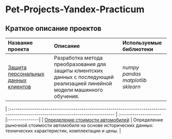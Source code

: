 # Pet-Projects-Yandex-Practicum
## Краткое описание проектов

| **Название проекта** | **Описание** | **Используемые библиотеки** |
| :--------------------------------------------------------------------------------------------------------------------------------- | :-------------------- |:---------------------------|
| [Защита персональных данных клиентов](https://github.com/Sv1r/Pet-Projects-Yandex-Practicum/tree/main/data_protection_practicum)  | Разработка метода преобразования для защиты клиентских данных с последующей реализацией линейной модели машинного обучения. | *numpy*<br/>*pandas*<br/>*matplotlib*<br/>*sklearn* |

| :--------------------------------------------------------------------------------------------------------------------------------- | :-------------------- |:---------------|
| [Определение стоимости автомобилей](https://github.com/Sv1r/Pet-Projects-Yandex-Practicum/tree/main/car_sales_practicum) | Определение рыночной стоимости автомобиля на основе исторических данных: технических характеристик, комплектации и цены. |
